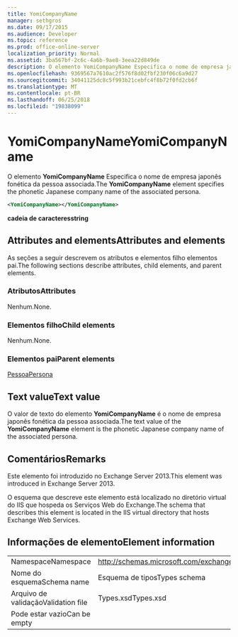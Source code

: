 ```yaml
---
title: YomiCompanyName
manager: sethgros
ms.date: 09/17/2015
ms.audience: Developer
ms.topic: reference
ms.prod: office-online-server
localization_priority: Normal
ms.assetid: 3ba567bf-2c6c-4a6b-9ae8-3eea22d849de
description: O elemento YomiCompanyName Especifica o nome de empresa japonês fonética da pessoa associada.
ms.openlocfilehash: 9369567a7610ac2f576f8d02fbf230f06c6a9d27
ms.sourcegitcommit: 34041125dc8c5f993b21cebfc4f8b72f0fd2cb6f
ms.translationtype: MT
ms.contentlocale: pt-BR
ms.lasthandoff: 06/25/2018
ms.locfileid: "19838099"
---
```

# <a name="yomicompanyname"></a><span data-ttu-id="2f9ce-103">YomiCompanyName</span><span class="sxs-lookup"><span data-stu-id="2f9ce-103">YomiCompanyName</span></span>

<span data-ttu-id="2f9ce-104">O elemento **YomiCompanyName** Especifica o nome de empresa japonês fonética da pessoa associada.</span><span class="sxs-lookup"><span data-stu-id="2f9ce-104">The **YomiCompanyName** element specifies the phonetic Japanese company name of the associated persona.</span></span> 
  
```XML
<YomiCompanyName></YomiCompanyName>
```

 <span data-ttu-id="2f9ce-105">**cadeia de caracteres**</span><span class="sxs-lookup"><span data-stu-id="2f9ce-105">**string**</span></span>
## <a name="attributes-and-elements"></a><span data-ttu-id="2f9ce-106">Attributes and elements</span><span class="sxs-lookup"><span data-stu-id="2f9ce-106">Attributes and elements</span></span>

<span data-ttu-id="2f9ce-107">As seções a seguir descrevem os atributos e elementos filho elementos pai.</span><span class="sxs-lookup"><span data-stu-id="2f9ce-107">The following sections describe attributes, child elements, and parent elements.</span></span>
  
### <a name="attributes"></a><span data-ttu-id="2f9ce-108">Atributos</span><span class="sxs-lookup"><span data-stu-id="2f9ce-108">Attributes</span></span>

<span data-ttu-id="2f9ce-109">Nenhum.</span><span class="sxs-lookup"><span data-stu-id="2f9ce-109">None.</span></span>
  
### <a name="child-elements"></a><span data-ttu-id="2f9ce-110">Elementos filho</span><span class="sxs-lookup"><span data-stu-id="2f9ce-110">Child elements</span></span>

<span data-ttu-id="2f9ce-111">Nenhum.</span><span class="sxs-lookup"><span data-stu-id="2f9ce-111">None.</span></span>
  
### <a name="parent-elements"></a><span data-ttu-id="2f9ce-112">Elementos pai</span><span class="sxs-lookup"><span data-stu-id="2f9ce-112">Parent elements</span></span>

[<span data-ttu-id="2f9ce-113">Pessoa</span><span class="sxs-lookup"><span data-stu-id="2f9ce-113">Persona</span></span>](persona.md)
  
## <a name="text-value"></a><span data-ttu-id="2f9ce-114">Text value</span><span class="sxs-lookup"><span data-stu-id="2f9ce-114">Text value</span></span>

<span data-ttu-id="2f9ce-115">O valor de texto do elemento **YomiCompanyName** é o nome de empresa japonês fonética da pessoa associada.</span><span class="sxs-lookup"><span data-stu-id="2f9ce-115">The text value of the **YomiCompanyName** element is the phonetic Japanese company name of the associated persona.</span></span> 
  
## <a name="remarks"></a><span data-ttu-id="2f9ce-116">Comentários</span><span class="sxs-lookup"><span data-stu-id="2f9ce-116">Remarks</span></span>

<span data-ttu-id="2f9ce-117">Este elemento foi introduzido no Exchange Server 2013.</span><span class="sxs-lookup"><span data-stu-id="2f9ce-117">This element was introduced in Exchange Server 2013.</span></span>
  
<span data-ttu-id="2f9ce-118">O esquema que descreve este elemento está localizado no diretório virtual do IIS que hospeda os Serviços Web do Exchange.</span><span class="sxs-lookup"><span data-stu-id="2f9ce-118">The schema that describes this element is located in the IIS virtual directory that hosts Exchange Web Services.</span></span>
  
## <a name="element-information"></a><span data-ttu-id="2f9ce-119">Informações de elemento</span><span class="sxs-lookup"><span data-stu-id="2f9ce-119">Element information</span></span>

|||
|:-----|:-----|
|<span data-ttu-id="2f9ce-120">Namespace</span><span class="sxs-lookup"><span data-stu-id="2f9ce-120">Namespace</span></span>  <br/> |http://schemas.microsoft.com/exchange/services/2006/types  <br/> |
|<span data-ttu-id="2f9ce-121">Nome do esquema</span><span class="sxs-lookup"><span data-stu-id="2f9ce-121">Schema name</span></span>  <br/> |<span data-ttu-id="2f9ce-122">Esquema de tipos</span><span class="sxs-lookup"><span data-stu-id="2f9ce-122">Types schema</span></span>  <br/> |
|<span data-ttu-id="2f9ce-123">Arquivo de validação</span><span class="sxs-lookup"><span data-stu-id="2f9ce-123">Validation file</span></span>  <br/> |<span data-ttu-id="2f9ce-124">Types.xsd</span><span class="sxs-lookup"><span data-stu-id="2f9ce-124">Types.xsd</span></span>  <br/> |
|<span data-ttu-id="2f9ce-125">Pode estar vazio</span><span class="sxs-lookup"><span data-stu-id="2f9ce-125">Can be empty</span></span>  <br/> ||
   

